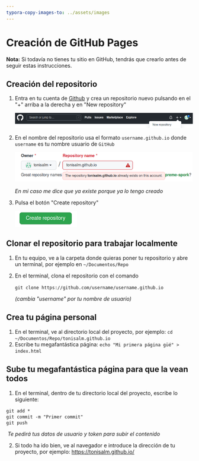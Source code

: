 ```yaml
---
typora-copy-images-to: ../assets/images
---
```


# Creación de GitHub Pages

**Nota:** Si todavía no tienes tu sitio en GitHub, tendrás que crearlo antes de seguir estas instrucciones.

## Creación del repositorio

1. Entra en tu cuenta de [Github](https://github.com) y crea un repositorio nuevo pulsando en el "+" arriba a la derecha y en "New repository"

   ![image-20211026170915346](../assets/images/image-20211026170915346.png)

2. En el nombre del repositorio usa el formato `username.github.io` donde `username` es tu nombre usuario de `GitHub` 

   ![image-20211026171022781](../assets/images/image-20211026171022781.png)

   *En mi caso me dice que ya existe porque ya lo tengo creado*

3. Pulsa el botón "Create repository"

   ![image-20211026170957349](../assets/images/image-20211026170957349.png)

## Clonar el repositorio para trabajar localmente

1. En tu equipo, ve a la carpeta donde quieras poner tu repositorio y abre un terminal, por ejemplo en `~/Documentos/Repo`

2. En el terminal, clona el repositorio con el comando

   `git clone https://github.com/username/username.github.io`

   *(cambia "username" por tu nombre de usuario)*

## Crea tu página personal

1. En el terminal, ve al directorio local del proyecto, por ejemplo:
   `cd ~/Documentos/Repo/tonisalm.github.io`
2. Escribe tu megafantástica página:
   `echo "Mi primera página güé" > index.html`

## Sube tu megafantástica página para que la vean todos

1. En el terminal, dentro de tu directorio local del proyecto, escribe lo siguiente:

````
git add *
git commit -m "Primer commit"
git push
````

​	*Te pedirá tus datos de usuario y token para subir el contenido*

2. Si todo ha ido bien, ve al navegador e introduce la dirección de tu proyecto, por ejemplo: https://tonisalm.github.io/

